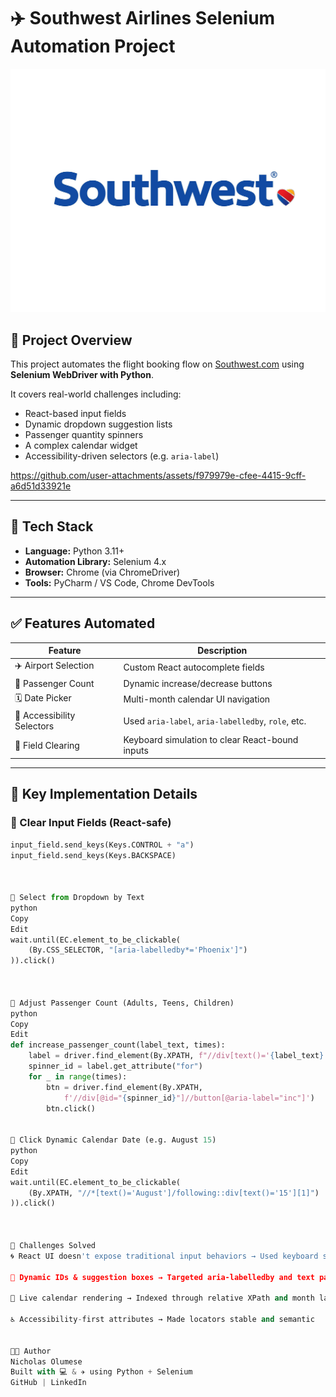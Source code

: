 # ✈️ Southwest Airlines Selenium Automation Project
![image alt](https://github.com/onyxcollc/southwest-selenium-automation/blob/4351de086e60ac3788e680fcbb2598f8ffe44b4c/southwest.jpg)



## 📌 Project Overview

This project automates the flight booking flow on [Southwest.com](https://www.southwest.com) using **Selenium WebDriver with Python**.

It covers real-world challenges including:
- React-based input fields
- Dynamic dropdown suggestion lists
- Passenger quantity spinners
- A complex calendar widget
- Accessibility-driven selectors (e.g. `aria-label`)

https://github.com/user-attachments/assets/f979979e-cfee-4415-9cff-a6d51d33921e

---

## 🚀 Tech Stack

- **Language:** Python 3.11+
- **Automation Library:** Selenium 4.x
- **Browser:** Chrome (via ChromeDriver)
- **Tools:** PyCharm / VS Code, Chrome DevTools

---

## ✅ Features Automated

| Feature | Description |
|--------|-------------|
| ✈️ Airport Selection | Custom React autocomplete fields |
| 👤 Passenger Count | Dynamic increase/decrease buttons |
| 🗓️ Date Picker | Multi-month calendar UI navigation |
| 🧠 Accessibility Selectors | Used `aria-label`, `aria-labelledby`, `role`, etc. |
| 🧼 Field Clearing | Keyboard simulation to clear React-bound inputs |

---

## 🧠 Key Implementation Details

### 🔹 Clear Input Fields (React-safe)
```python
input_field.send_keys(Keys.CONTROL + "a")
input_field.send_keys(Keys.BACKSPACE)



🔹 Select from Dropdown by Text
python
Copy
Edit
wait.until(EC.element_to_be_clickable(
    (By.CSS_SELECTOR, "[aria-labelledby*='Phoenix']")
)).click()



🔹 Adjust Passenger Count (Adults, Teens, Children)
python
Copy
Edit
def increase_passenger_count(label_text, times):
    label = driver.find_element(By.XPATH, f"//div[text()='{label_text}']")
    spinner_id = label.get_attribute("for")
    for _ in range(times):
        btn = driver.find_element(By.XPATH,
            f'//div[@id="{spinner_id}"]//button[@aria-label="inc"]')
        btn.click()


🔹 Click Dynamic Calendar Date (e.g. August 15)
python
Copy
Edit
wait.until(EC.element_to_be_clickable(
    (By.XPATH, "//*[text()='August']/following::div[text()='15'][1]")
)).click()



📌 Challenges Solved
🌀 React UI doesn't expose traditional input behaviors → Used keyboard simulation

🎯 Dynamic IDs & suggestion boxes → Targeted aria-labelledby and text patterns

🔄 Live calendar rendering → Indexed through relative XPath and month labels

♿️ Accessibility-first attributes → Made locators stable and semantic


👨‍💻 Author
Nicholas Olumese
Built with 💻 & ✈️ using Python + Selenium
GitHub | LinkedIn



